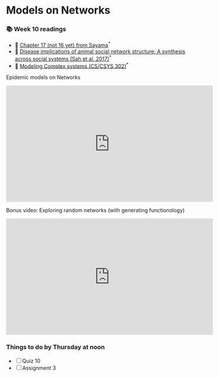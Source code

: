 
# Models on Networks

<div class="reading-box">
  <h3>📚 Week 10 readings</h3>
  <ul class="reading-list">
    <li><span>📖</span> <a href="https://math.libretexts.org/Bookshelves/Scientific_Computing_Simulations_and_Modeling/Introduction_to_the_Modeling_and_Analysis_of_Complex_Systems_(Sayama)/17%3A_Dynamical_Networks_II__Analysis_of_Network_Topologies" target="_blank">Chapter 17 (not 16 yet) from Sayama</a><sup>*</sup></li>
    <li><span>📖</span> <a href="https://brightspace.uvm.edu/content/enforced/89569-202409-AM-Crosslisted/csfiles/home_dir/courses/202209-0824C-Merged/Sahetal2017_DiseaseImplications.pdf?ou=89569" target="_blank">Disease implications of animal social network structure: A synthesis across social systems (Sah et al. 2017)</a><sup>*</sup></li>
    <li><span>📖</span> <a href="https://github.com/jstonge/2024Fall-MOCS/blob/main/docs/readings/CSYS302_ModCompSys_MeanFieldOnNetworks.pdf" target="_blank">Modeling Complex systems (CS/CSYS 302)</a><sup>*</sup></li>
  </ul>
</div>

Epidemic models on Networks

<iframe src="https://www.youtube.com/embed/5NGFDnJKiKA?wmode=opaque" width="560" height="315" frameborder="0" allowfullscreen></iframe>

Bonus video: Exploring random networks (with generating functionology)

<iframe src="https://streaming.uvm.edu/media/embed/PnBA3mr/" width="560" height="315" frameborder="0" allowfullscreen></iframe>


<div class="callout-box">
  <h3>Things to do by Thursday at noon</h3>
  <ul class="checklist">
    <li><input type="checkbox" id="task1"><label for="task1">Quiz 10</label></li>
    <li><input type="checkbox" id="task1"><label for="task1">Assignment 3</label></li>
  </ul>
</div>